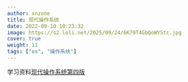 ```yaml
---
author: xnzone 
title: 现代操作系统
date: 2022-09-10 10:23:32
image: https://s2.loli.net/2025/09/24/6K79T4GbQoWYStc.jpg
cover: true
weight: 11
tags: ["os", "操作系统"]
---
```


学习资料[现代操作系统第四版](https://book.douban.com/subject/27096665/)